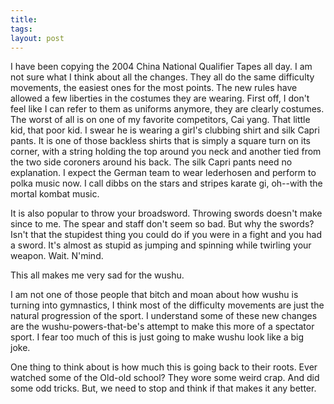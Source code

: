 ```yaml
---
title: 
tags: 
layout: post
---
```

I have been copying the 2004 China National Qualifier Tapes all day.  I am not sure what I think about all the changes.  They all do the same difficulty movements, the easiest ones for the most points.  The new rules have allowed a few liberties in the costumes they are wearing.  First off, I don't feel like I can refer to them as uniforms anymore, they are clearly costumes.  The worst of all is on one of my favorite competitors, Cai yang.  That little kid, that poor kid.  I swear he is wearing a girl's clubbing shirt and silk Capri pants.  It is one of those backless shirts that is simply a square turn on its corner, with a string holding the top around you neck and another tied from the two side coroners around his back.  The silk Capri pants need no explanation.  I expect the German team to wear lederhosen and perform to polka music now.   I call dibbs on the stars and stripes karate gi, oh--with the mortal kombat music.  



It is also popular to throw your broadsword.  Throwing swords doesn't make since to me.  The spear and staff don't seem so bad.  But why the swords?  Isn't that the stupidest thing you could do if you were in a fight and you had a sword.  It's almost as stupid as jumping and spinning while twirling your weapon.  Wait.  N'mind.  



This all makes me very sad for the wushu.  



I am not one of those people that bitch and moan about how wushu is turning into gymnastics, I think most of the difficulty movements are just the natural progression of the sport.   I understand some of these new changes are the wushu-powers-that-be's attempt to make this more of a spectator sport.  I fear too much of this is just going to make wushu look like a big joke.  



One thing to think about is how much this is going back to their roots.  Ever watched some of the Old-old school?  They wore some weird crap.  And did some odd tricks.  But, we need to stop and think if that makes it any better.  
